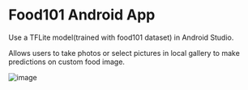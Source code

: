 # Food101 Android App

Use a TFLite model(trained with food101 dataset) in Android Studio. 

Allows users to take photos or select pictures in local gallery to make predictions on custom food image.

![image](https://github.com/junwie/food101_android_app/blob/master/images/image.jpg?raw=true)
